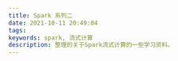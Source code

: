 ```yaml
---
title: Spark 系列二
date: 2021-10-11 20:49:04
tags:
keywords: spark, 流式计算
description: 整理的关于Spark流式计算的一些学习资料。
---
```


